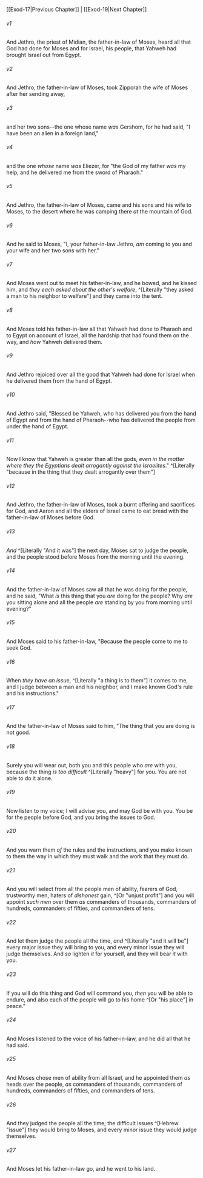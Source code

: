 ﻿---
aliases:
  - Exodus 18
---

[[Exod-17|Previous Chapter]] | [[Exod-19|Next Chapter]]

###### v1
And Jethro, the priest of Midian, the father-in-law of Moses, heard all that God had done for Moses and for Israel, his people, that Yahweh had brought Israel out from Egypt.

###### v2
And Jethro, the father-in-law of Moses, took Zipporah the wife of Moses after her sending away,

###### v3
and her two sons--the one whose name _was_ Gershom, for he had said, "I have been an alien in a foreign land,"

###### v4
and the one _whose_ name _was_ Eliezer, for "the God of my father _was_ my help, and he delivered me from the sword of Pharaoh."

###### v5
And Jethro, the father-in-law of Moses, came and his sons and his wife to Moses, to the desert where he was camping there _at_ the mountain of God.

###### v6
And he said to Moses, "I, your father-in-law Jethro, _am_ coming to you and your wife and her two sons with her."

###### v7
And Moses went out to meet his father-in-law, and he bowed, and he kissed him, and _they each asked about the other's welfare_, ^[Literally "they asked a man to his neighbor to welfare"] and they came into the tent.

###### v8
And Moses told his father-in-law all that Yahweh had done to Pharaoh and to Egypt on account of Israel, all the hardship that had found them on the way, and _how_ Yahweh delivered them.

###### v9
And Jethro rejoiced over all the good that Yahweh had done for Israel when he delivered them from the hand of Egypt.

###### v10
And Jethro said, "Blessed be Yahweh, who has delivered you from the hand of Egypt and from the hand of Pharaoh--who has delivered the people from under the hand of Egypt.

###### v11
Now I know that Yahweh is greater than all the gods, _even in the matter where they the Egyptians dealt arrogantly against the Israelites_." ^[Literally "because in the thing that they dealt arrogantly over them"]

###### v12
And Jethro, the father-in-law of Moses, took a burnt offering and sacrifices for God, and Aaron and all the elders of Israel came to eat bread with the father-in-law of Moses before God.

###### v13
_And_ ^[Literally "And it was"] the next day, Moses sat to judge the people, and the people stood before Moses from the morning until the evening.

###### v14
And the father-in-law of Moses saw all that he was doing for the people, and he said, "What _is_ this thing that you _are_ doing for the people? Why _are_ you sitting alone and all the people _are_ standing by you from morning until evening?"

###### v15
And Moses said to his father-in-law, "Because the people come to me to seek God.

###### v16
When _they have an issue_, ^[Literally "a thing is to them"] it comes to me, and I judge between a man and his neighbor, and I make known God's rule and his instructions."

###### v17
And the father-in-law of Moses said to him, "The thing that you are doing is not good.

###### v18
Surely you will wear out, both you and this people who _are_ with you, because the thing _is too_ _difficult_ ^[Literally "heavy"] for you. You are not able to do it alone.

###### v19
Now listen to my voice; I will advise you, and may God be with you. You be for the people before God, and you bring the issues to God.

###### v20
And you warn them _of_ the rules and the instructions, and you make known to them the way in which they must walk and the work that they must do.

###### v21
And you will select from all the people men of ability, fearers of God, trustworthy men, haters of _dishonest_ gain, ^[Or "unjust profit"] and you will appoint _such men_ over them _as_ commanders of thousands, commanders of hundreds, commanders of fifties, and commanders of tens.

###### v22
And let them judge the people all the time, _and_ ^[Literally "and it will be"] every major issue they will bring to you, and every minor issue they will judge themselves. And _so_ lighten _it_ for yourself, and they will bear _it_ with you.

###### v23
If you will do this thing and God will command you, _then_ you will be able to endure, and also each of the people will go to his home ^[Or "his place"] in peace."

###### v24
And Moses listened to the voice of his father-in-law, and he did all that he had said.

###### v25
And Moses chose men of ability from all Israel, and he appointed them _as_ heads over the people, _as_ commanders of thousands, commanders of hundreds, commanders of fifties, and commanders of tens.

###### v26
And they judged the people all the time; the difficult issues ^[Hebrew "issue"] they would bring to Moses, and every minor issue they would judge themselves.

###### v27
And Moses let his father-in-law go, and he went to his land.